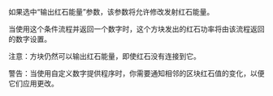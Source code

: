 如果选中“输出红石能量”参数，该参数将允许修改发射红石能量。

当使用这个条件流程并返回一个数字时，这个方块发出的红石功率将由该流程返回的数字设置。

注意：方块仍然可以输出红石能量，即使红石没有连接到它。

警告：当使用自定义数字提供程序时，你需要通知相邻的区块红石值的变化，以便它们应用更改。